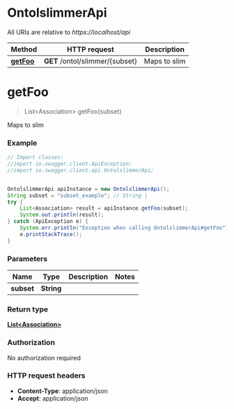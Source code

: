 # OntolslimmerApi

All URIs are relative to *https://localhost/api*

Method | HTTP request | Description
------------- | ------------- | -------------
[**getFoo**](OntolslimmerApi.md#getFoo) | **GET** /ontol/slimmer/{subset} | Maps to slim


<a name="getFoo"></a>
# **getFoo**
> List&lt;Association&gt; getFoo(subset)

Maps to slim

### Example
```java
// Import classes:
//import io.swagger.client.ApiException;
//import io.swagger.client.api.OntolslimmerApi;


OntolslimmerApi apiInstance = new OntolslimmerApi();
String subset = "subset_example"; // String | 
try {
    List<Association> result = apiInstance.getFoo(subset);
    System.out.println(result);
} catch (ApiException e) {
    System.err.println("Exception when calling OntolslimmerApi#getFoo");
    e.printStackTrace();
}
```

### Parameters

Name | Type | Description  | Notes
------------- | ------------- | ------------- | -------------
 **subset** | **String**|  |

### Return type

[**List&lt;Association&gt;**](Association.md)

### Authorization

No authorization required

### HTTP request headers

 - **Content-Type**: application/json
 - **Accept**: application/json

